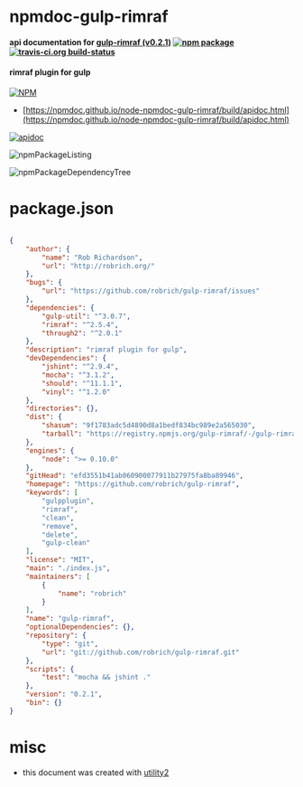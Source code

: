 # npmdoc-gulp-rimraf

#### api documentation for  [gulp-rimraf (v0.2.1)](https://github.com/robrich/gulp-rimraf)  [![npm package](https://img.shields.io/npm/v/npmdoc-gulp-rimraf.svg?style=flat-square)](https://www.npmjs.org/package/npmdoc-gulp-rimraf) [![travis-ci.org build-status](https://api.travis-ci.org/npmdoc/node-npmdoc-gulp-rimraf.svg)](https://travis-ci.org/npmdoc/node-npmdoc-gulp-rimraf)

#### rimraf plugin for gulp

[![NPM](https://nodei.co/npm/gulp-rimraf.png?downloads=true&downloadRank=true&stars=true)](https://www.npmjs.com/package/gulp-rimraf)

- [https://npmdoc.github.io/node-npmdoc-gulp-rimraf/build/apidoc.html](https://npmdoc.github.io/node-npmdoc-gulp-rimraf/build/apidoc.html)

[![apidoc](https://npmdoc.github.io/node-npmdoc-gulp-rimraf/build/screenCapture.buildCi.browser.%252Ftmp%252Fbuild%252Fapidoc.html.png)](https://npmdoc.github.io/node-npmdoc-gulp-rimraf/build/apidoc.html)

![npmPackageListing](https://npmdoc.github.io/node-npmdoc-gulp-rimraf/build/screenCapture.npmPackageListing.svg)

![npmPackageDependencyTree](https://npmdoc.github.io/node-npmdoc-gulp-rimraf/build/screenCapture.npmPackageDependencyTree.svg)



# package.json

```json

{
    "author": {
        "name": "Rob Richardson",
        "url": "http://robrich.org/"
    },
    "bugs": {
        "url": "https://github.com/robrich/gulp-rimraf/issues"
    },
    "dependencies": {
        "gulp-util": "^3.0.7",
        "rimraf": "^2.5.4",
        "through2": "^2.0.1"
    },
    "description": "rimraf plugin for gulp",
    "devDependencies": {
        "jshint": "^2.9.4",
        "mocha": "^3.1.2",
        "should": "^11.1.1",
        "vinyl": "^1.2.0"
    },
    "directories": {},
    "dist": {
        "shasum": "9f1783adc5d4890d8a1bedf834bc989e2a565030",
        "tarball": "https://registry.npmjs.org/gulp-rimraf/-/gulp-rimraf-0.2.1.tgz"
    },
    "engines": {
        "node": ">= 0.10.0"
    },
    "gitHead": "efd3551b41ab060900077911b27975fa8ba89946",
    "homepage": "https://github.com/robrich/gulp-rimraf",
    "keywords": [
        "gulpplugin",
        "rimraf",
        "clean",
        "remove",
        "delete",
        "gulp-clean"
    ],
    "license": "MIT",
    "main": "./index.js",
    "maintainers": [
        {
            "name": "robrich"
        }
    ],
    "name": "gulp-rimraf",
    "optionalDependencies": {},
    "repository": {
        "type": "git",
        "url": "git://github.com/robrich/gulp-rimraf.git"
    },
    "scripts": {
        "test": "mocha && jshint ."
    },
    "version": "0.2.1",
    "bin": {}
}
```



# misc
- this document was created with [utility2](https://github.com/kaizhu256/node-utility2)
